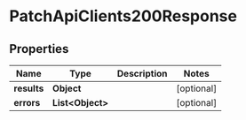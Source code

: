 

# PatchApiClients200Response


## Properties

| Name | Type | Description | Notes |
|------------ | ------------- | ------------- | -------------|
|**results** | **Object** |  |  [optional] |
|**errors** | **List&lt;Object&gt;** |  |  [optional] |



